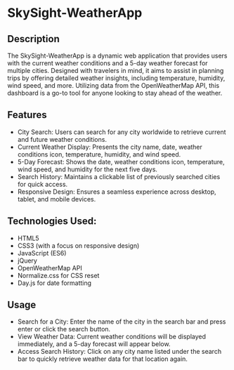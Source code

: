 # SkySight-WeatherApp

## Description
The SkySight-WeatherApp is a dynamic web application that provides users with the current weather conditions and a 5-day weather forecast for multiple cities. Designed with travelers in mind, it aims to assist in planning trips by offering detailed weather insights, including temperature, humidity, wind speed, and more. Utilizing data from the OpenWeatherMap API, this dashboard is a go-to tool for anyone looking to stay ahead of the weather.

## Features
- City Search: Users can search for any city worldwide to retrieve current and future weather conditions.
- Current Weather Display: Presents the city name, date, weather conditions icon, temperature, humidity, and wind speed.
- 5-Day Forecast: Shows the date, weather conditions icon, temperature, wind speed, and humidity for the next five days.
- Search History: Maintains a clickable list of previously searched cities for quick access.
- Responsive Design: Ensures a seamless experience across desktop, tablet, and mobile devices.
## Technologies Used:
- HTML5
- CSS3 (with a focus on responsive design)
- JavaScript (ES6)
- jQuery
- OpenWeatherMap API
- Normalize.css for CSS reset
- Day.js for date formatting

## Usage
- Search for a City: Enter the name of the city in the search bar and press enter or click the search button.
- View Weather Data: Current weather conditions will be displayed immediately, and a 5-day forecast will appear below.
- Access Search History: Click on any city name listed under the search bar to quickly retrieve weather data for that location again.
